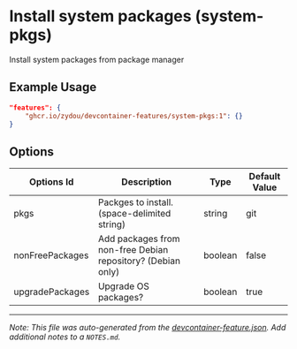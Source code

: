 
# Install system packages (system-pkgs)

Install system packages from package manager

## Example Usage

```json
"features": {
    "ghcr.io/zydou/devcontainer-features/system-pkgs:1": {}
}
```

## Options

| Options Id | Description | Type | Default Value |
|-----|-----|-----|-----|
| pkgs | Packges to install.(space-delimited string) | string | git |
| nonFreePackages | Add packages from non-free Debian repository? (Debian only) | boolean | false |
| upgradePackages | Upgrade OS packages? | boolean | true |



---

_Note: This file was auto-generated from the [devcontainer-feature.json](https://github.com/zydou/devcontainer-features/blob/main/src/system-pkgs/devcontainer-feature.json).  Add additional notes to a `NOTES.md`._
